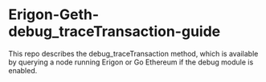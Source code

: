 # Erigon-Geth-debug_traceTransaction-guide
This repo describes the debug_traceTransaction method, which is available by querying a node running Erigon or Go Ethereum if the debug module is enabled.
